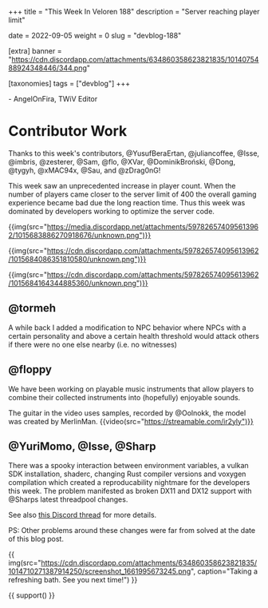 +++
title = "This Week In Veloren 188"
description = "Server reaching player limit"

date = 2022-09-05
weight = 0
slug = "devblog-188"

[extra]
banner = "https://cdn.discordapp.com/attachments/634860358623821835/1014075488924348446/344.png"

[taxonomies]
tags = ["devblog"]
+++



\- AngelOnFira, TWiV Editor

# Contributor Work

Thanks to this week's contributors, @YusufBeraErtan, @juliancoffee, @Isse, @imbris,
@zesterer, @Sam, @flo, @XVar, @DominikBroński, @Dong, @tygyh, @xMAC94x, @Sau,
and @zDrag0nG!

This week saw an unprecedented increase in player count. When the number of players came closer to the server limit of 400 the overall gaming experience became bad due the long reaction time. Thus this week was dominated by developers working to optimize the server code.

{{img(src="https://media.discordapp.net/attachments/597826574095613962/1015683886270918676/unknown.png")}}

{{img(src="https://cdn.discordapp.com/attachments/597826574095613962/1015684086351810580/unknown.png")}}

{{img(src="https://cdn.discordapp.com/attachments/597826574095613962/1015684164344885360/unknown.png")}}

## @tormeh

A while back I added a modification to NPC behavior where NPCs with a certain
personality and above a certain health threshold would attack others if there
were no one else nearby (i.e. no witnesses)

## @floppy

We have been working on playable music instruments that allow players to combine their collected instruments into (hopefully) enjoyable sounds.

The guitar in the video uses samples, recorded by @Oolnokk, the model was
created by MerlinMan.
{{video(src="https://streamable.com/ir2yly")}}

## @YuriMomo, @Isse, @Sharp

There was a spooky interaction between environment variables, a vulkan SDK installation, 
shaderc, changing Rust compiler versions and voxygen compilation which created a reproducability 
nightmare for the developers this week. The problem manifested as broken DX11 and DX12 
support with @Sharps latest threadpool changes. 

See also [this Discord thread](https://discord.com/channels/449602562165833758/450064928720814081/1014315399979999352) for more details.

PS: Other problems around these changes were far from solved at the date of this blog post.

{{
    img(src="https://cdn.discordapp.com/attachments/634860358623821835/1014710271387914250/screenshot_1661995673245.png",
    caption="Taking a refreshing bath. See you next time!")
}}

{{ support() }}

